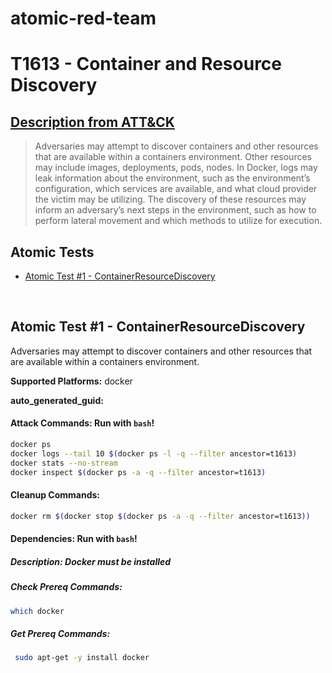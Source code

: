 # atomic-red-team
# T1613 -  Container and Resource Discovery
## [Description from ATT&CK](https://attack.mitre.org/techniques/T1613/)
<blockquote>Adversaries may attempt to discover containers and other resources that are available within a containers environment. Other resources may include images, deployments, pods, nodes.
In Docker, logs may leak information about the environment, such as the environment’s configuration, which services are available, and what cloud provider the victim may be utilizing. The discovery of these resources may inform an adversary’s next steps in the environment, such as how to perform lateral movement and which methods to utilize for execution.</blockquote>

## Atomic Tests

- [Atomic Test #1 - ContainerResourceDiscovery](#atomic-test-1---ContainerResourceDiscovery)


<br/>

## Atomic Test #1 - ContainerResourceDiscovery
Adversaries may attempt to discover containers and other resources that are available within a containers environment. 

**Supported Platforms:** docker


**auto_generated_guid:** 


#### Attack Commands: Run with `bash`! 


```bash
docker ps
docker logs --tail 10 $(docker ps -l -q --filter ancestor=t1613)
docker stats --no-stream
docker inspect $(docker ps -a -q --filter ancestor=t1613)

```

#### Cleanup Commands:
```bash
docker rm $(docker stop $(docker ps -a -q --filter ancestor=t1613))
```



#### Dependencies:  Run with `bash`!
##### Description: Docker must be installed
##### Check Prereq Commands:
```bash
which docker

```
##### Get Prereq Commands:
```bash
 sudo apt-get -y install docker

```




<br/>
